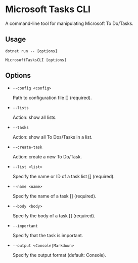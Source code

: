 # Microsoft Tasks CLI

A command-line tool for manipulating Microsoft To Do/Tasks.

## Usage

```
dotnet run -- [options]
```
```
MicrosoftTasksCLI [options]
```

## Options

- `--config <config>`

  Path to configuration file [] (required).

- `--lists`

  Action: show all lists.

- `--tasks`

  Action: show all To Dos/Tasks in a list.

- `--create-task`

  Action: create a new To Do/Task.

- `--list <list>`

  Specify the name or ID of a task list [] (required).

- `--name <name>`

  Specify the name of a task [] (required).

- `--body <body>`

  Specify the body of a task [] (required).

- `--important`

  Specify that the task is important.

- `--output <Console|Markdown>`

  Specify the output format (default: Console).
